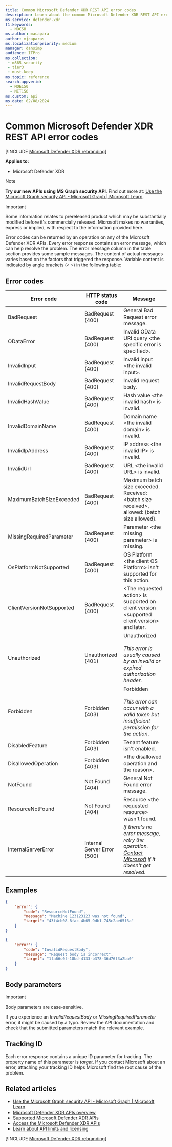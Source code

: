 ```yaml
---
title: Common Microsoft Defender XDR REST API error codes
description: Learn about the common Microsoft Defender XDR REST API error codes.
ms.service: defender-xdr
f1.keywords: 
  - NOCSH
ms.author: macapara
author: mjcaparas
ms.localizationpriority: medium
manager: dansimp
audience: ITPro
ms.collection: 
 - m365-security
 - tier3
 - must-keep
ms.topic: reference
search.appverid: 
  - MOE150
  - MET150
ms.custom: api
ms.date: 02/08/2024
---
```


# Common Microsoft Defender XDR REST API error codes

[!INCLUDE [Microsoft Defender XDR rebranding](../includes/microsoft-defender.md)]

**Applies to:**

- Microsoft Defender XDR

> [!NOTE]
> **Try our new APIs using MS Graph security API**. Find out more at: [Use the Microsoft Graph security API - Microsoft Graph | Microsoft Learn](/graph/api/resources/security-api-overview).

> [!IMPORTANT]
> Some information relates to prereleased product which may be substantially modified before it's commercially released. Microsoft makes no warranties, express or implied, with respect to the information provided here.

Error codes can be returned by an operation on any of the Microsoft Defender XDR APIs. Every error response contains an error message, which can help resolve the problem. The error message column in the table section provides some sample messages. The content of actual messages varies based on the factors that triggered the response. Variable content is indicated by angle brackets (`< >`) in the following table:

## Error codes

| Error code | HTTP status code | Message |
|--|--|--|
| BadRequest | BadRequest (400) | General Bad Request error message. |
| ODataError | BadRequest (400) | Invalid OData URI query \<the specific error is specified\>. |
| InvalidInput | BadRequest (400) | Invalid input \<the invalid input\>. |
| InvalidRequestBody | BadRequest (400) | Invalid request body. |
| InvalidHashValue | BadRequest (400) | Hash value \<the invalid hash\> is invalid. |
| InvalidDomainName | BadRequest (400) | Domain name \<the invalid domain\> is invalid. |
| InvalidIpAddress | BadRequest (400) | IP address \<the invalid IP\> is invalid. |
| InvalidUrl | BadRequest (400) | URL \<the invalid URL\> is invalid. |
| MaximumBatchSizeExceeded | BadRequest (400) | Maximum batch size exceeded. Received: \<batch size received\>, allowed: {batch size allowed}. |
| MissingRequiredParameter | BadRequest (400) | Parameter \<the missing parameter\> is missing. |
| OsPlatformNotSupported | BadRequest (400) | OS Platform \<the client OS Platform\> isn't supported for this action. |
| ClientVersionNotSupported | BadRequest (400) | \<The requested action\> is supported on client version \<supported client version\> and later. |
| Unauthorized | Unauthorized (401) | Unauthorized <br /><br />*This error is usually caused by an invalid or expired authorization header.* |
| Forbidden | Forbidden (403) | Forbidden <br /><br />*This error can occur with a valid token but insufficient permission for the action*. |
| DisabledFeature | Forbidden (403) | Tenant feature isn't enabled. |
| DisallowedOperation | Forbidden (403) | \<the disallowed operation and the reason\>. |
| NotFound | Not Found (404) | General Not Found error message. |
| ResourceNotFound | Not Found (404) | Resource \<the requested resource\> wasn't found. |
| InternalServerError | Internal Server Error (500) | *If there's no error message, retry the operation. [Contact Microsoft](/Microsoft-365/admin/get-help-support) if it doesn't get resolved*. |

## Examples

```json
{
    "error": {
        "code": "ResourceNotFound",
        "message": "Machine 123123123 was not found",
        "target": "43f4cb08-8fac-4b65-9db1-745c2ae65f3a"
    }
}
```

```json
{
    "error": {
        "code": "InvalidRequestBody",
        "message": "Request body is incorrect",
        "target": "1fa66c0f-18bd-4133-b378-36d76f3a2ba0"
    }
}
```

## Body parameters

> [!IMPORTANT]
> Body parameters are case-sensitive.

If you experience an *InvalidRequestBody* or *MissingRequiredParameter* error, it might be caused by a typo. Review the API documentation and check that the submitted parameters match the relevant example.

## Tracking ID

Each error response contains a unique ID parameter for tracking. The property name of this parameter is *target*. If you contact Microsoft about an error, attaching your tracking ID helps Microsoft find the root cause of the problem.

## Related articles

- [Use the Microsoft Graph security API - Microsoft Graph | Microsoft Learn](/graph/api/resources/security-api-overview)
- [Microsoft Defender XDR APIs overview](api-overview.md)
- [Supported Microsoft Defender XDR APIs](api-supported.md)
- [Access the Microsoft Defender XDR APIs](api-access.md)
- [Learn about API limits and licensing](api-terms.md)

[!INCLUDE [Microsoft Defender XDR rebranding](../includes/defender-m3d-techcommunity.md)]
